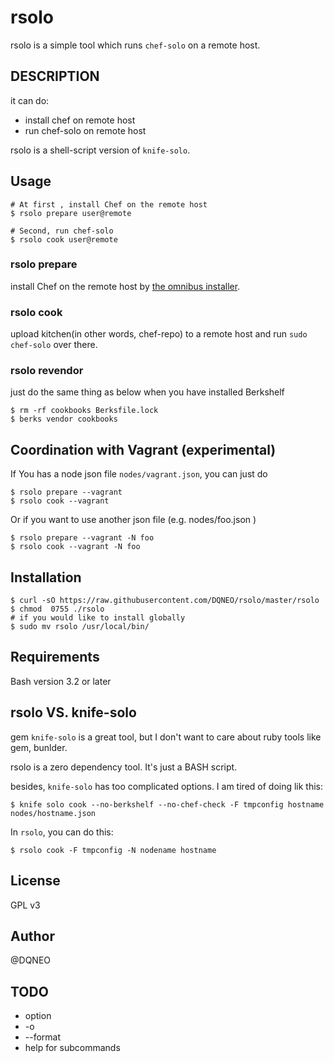 # rsolo

rsolo is a simple tool which runs `chef-solo` on a remote host.

## DESCRIPTION

it can do:

* install chef on remote host
* run chef-solo on remote host

rsolo is a shell-script version of `knife-solo`.

## Usage

```
# At first , install Chef on the remote host
$ rsolo prepare user@remote

# Second, run chef-solo
$ rsolo cook user@remote
```

### rsolo prepare

install Chef on the remote host by [the omnibus installer](https://docs.getchef.com/install_omnibus.html).

### rsolo cook

upload kitchen(in other words, chef-repo) to a remote host and run `sudo chef-solo` over there.

### rsolo revendor

just do the same thing as below when you have installed Berkshelf

```shell
$ rm -rf cookbooks Berksfile.lock
$ berks vendor cookbooks
```

## Coordination with Vagrant (experimental)

If You has a node json file `nodes/vagrant.json`, you can just do

```
$ rsolo prepare --vagrant
$ rsolo cook --vagrant
```

Or if you want to use another json file (e.g. nodes/foo.json )

```
$ rsolo prepare --vagrant -N foo
$ rsolo cook --vagrant -N foo
```

## Installation

```shell
$ curl -sO https://raw.githubusercontent.com/DQNEO/rsolo/master/rsolo
$ chmod  0755 ./rsolo
# if you would like to install globally
$ sudo mv rsolo /usr/local/bin/
```


## Requirements

Bash version 3.2 or later

## rsolo VS. knife-solo

gem `knife-solo` is a great tool, but I don't want to care about ruby tools like gem, bunlder.

rsolo is a zero dependency tool. It's just a BASH script.

besides, `knife-solo` has too complicated options.
I am tired of doing lik this:

```shell
$ knife solo cook --no-berkshelf --no-chef-check -F tmpconfig hostname nodes/hostname.json
```

In `rsolo`, you can do this:

```shell
$ rsolo cook -F tmpconfig -N nodename hostname
```

## License

GPL v3

## Author

@DQNEO

## TODO

* option
 * -o
 * --format
* help for subcommands

